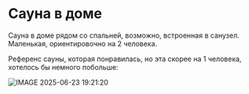 # Сауна в доме

Сауна в доме рядом со спальней, возможно, встроенная в санузел. Маленькая, ориентировочно на 2 человека. 

Референс сауны, которая понравилась, но эта скорее на 1 человека, хотелось бы немного побольше:

![IMAGE 2025-06-23 19:21:20](https://github.com/user-attachments/assets/e537f569-beee-45db-8182-5236e733d6a2)
